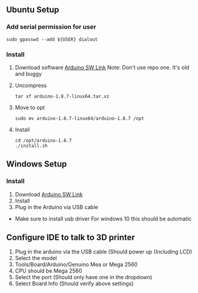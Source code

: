 ## Ubuntu Setup
### Add serial permission for user

    sudo gpasswd --add ${USER} dialout

### Install

1. Download software
    [Arduino SW Link](https://www.arduino.cc/en/Main/Software)
    Note: Don't use repo one.  It's old and buggy

2. Uncompress

       tar xf arduino-1.8.7-linux64.tar.xz

3. Move to opt

       sudo mv arduino-1.8.7-linux64/arduino-1.8.7 /opt

4. Install

       cd /opt/arduino-1.8.7
       ./install.sh

## Windows Setup
### Install 
1. Download
[Arduino SW Link](https://www.arduino.cc/en/Main/Software)
1. Install
1. Plug in the Arduino via USB cable
* Make sure to install usb driver For windows 10 this should be automatic

## Configure IDE to talk to 3D printer

1.  Plug in the arduino via the USB cable (Should power up (Including LCD)
2. Select the model
3. Tools/Board/Arduino/Genuino Mea or Mega 2560
4. CPU should be Mega 2560
5. Select the port (Should only have one in the dropdown)
6. Select Board Info (Should verify above settings)



<!--stackedit_data:
eyJoaXN0b3J5IjpbMTYxMDI1MjY4XX0=
-->